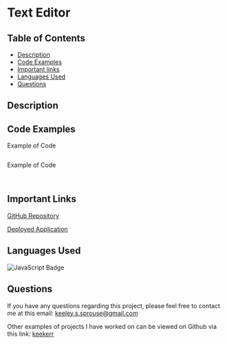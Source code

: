 # Text Editor

## Table of Contents

* [Description](#description)
* [Code Examples](#code-examples)
* [Important links](#important-links)
* [Languages Used](#languages-used)
* [Questions](#questions)

## Description




## Code Examples
Example of Code 

```js

```
Example of Code 

```js
       
```

## Important Links
[GitHub Repository](https://github.com/keekerr/Text-Editor)

[Deployed Application]()

## Languages Used

![JavaScript Badge](https://encrypted-tbn0.gstatic.com/images?q=tbn:ANd9GcQI-yru0g__m2utbuabzKfGBlNLIe2ahblJbg&usqp=CAU&w=100&h=120)
## Questions

If you have any questions regarding this project, please feel free to contact me at this email: keeley.s.sprouse@gmail.com

Other examples of projects I have worked on can be viewed on Github via this link: [keekerr](https://github.com/keekerr)

